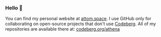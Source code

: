 ### Hello 👋

You can find my personal website at [attom.space](https://attom.space). I use GitHub only for collaborating on open-source projects that don't use [Codeberg](https://codeberg.org/). All of my repositories are available there at: [codeberg.org/athena](https://codeberg.org/athena)
